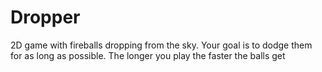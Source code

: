 # Dropper
2D game with fireballs dropping from the sky. Your
goal is to dodge them for as long as possible. The
longer you play the faster the balls get
